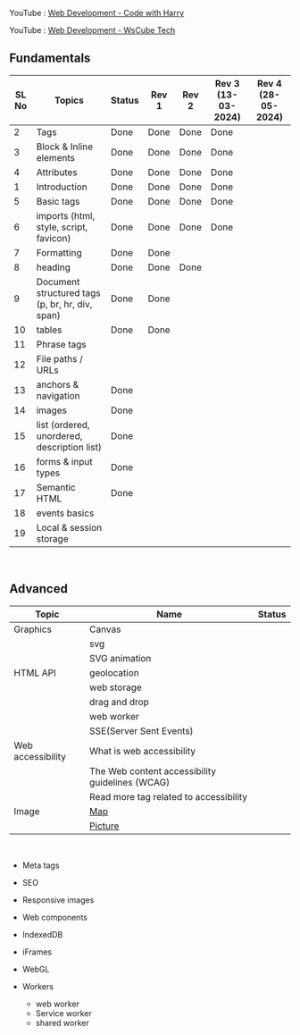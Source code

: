 YouTube : [Web Development - Code with Harry](https://www.youtube.com/watch?v=6mbwJ2xhgzM&list=PLu0W_9lII9agiCUZYRsvtGTXdxkzPyItg) <br>

YouTube : [Web Development - WsCube Tech](https://www.youtube.com/watch?v=HVjjoMvutj4)

## Fundamentals

| SL No | Topics                                          | Status | Rev 1 | Rev 2 | Rev 3 (13-03-2024) | Rev 4 (28-05-2024) |
| ----- | ----------------------------------------------- | ------ | ----- | ----- | ------------------ | ------------------ |
| 2     | Tags                                            | Done   | Done  | Done  | Done               |                    |
| 3     | Block & Inline elements                         | Done   | Done  | Done  | Done               |                    |
| 4     | Attributes                                      | Done   | Done  | Done  | Done               |                    |
| 1     | Introduction                                    | Done   | Done  | Done  | Done               |                    |
| 5     | Basic tags                                      | Done   | Done  | Done  | Done               |                    |
| 6     | imports (html, style, script, favicon)          | Done   | Done  | Done  | Done               |                    |
| 7     | Formatting                                      | Done   | Done  |       |                    |                    |
| 8     | heading                                         | Done   | Done  | Done  |                    |                    |
| 9     | Document structured tags (p, br, hr, div, span) | Done   | Done  |       |                    |                    |
| 10    | tables                                          | Done   | Done  |       |                    |                    |
| 11    | Phrase tags                                     |        |       |       |                    |                    |
| 12    | File paths / URLs                               |        |       |       |                    |                    |
| 13    | anchors & navigation                            | Done   |       |       |                    |                    |
| 14    | images                                          | Done   |       |       |                    |                    |
| 15    | list (ordered, unordered, description list)     | Done   |       |       |                    |                    |
| 16    | forms & input types                             | Done   |       |       |                    |                    |
| 17    | Semantic HTML                                   | Done   |       |       |                    |                    |
| 18    | events basics                                   |        |       |       |                    |                    |
| 19    | Local & session storage                         |        |       |       |                    |                    |

&nbsp;

## Advanced

| Topic             | Name                                                              | Status |
| ----------------- | ----------------------------------------------------------------- | ------ |
| Graphics          | Canvas                                                            |        |
|                   | svg                                                               |        |
|                   | SVG animation                                                     |        |
| HTML API          | geolocation                                                       |        |
|                   | web storage                                                       |        |
|                   | drag and drop                                                     |        |
|                   | web worker                                                        |        |
|                   | SSE(Server Sent Events)                                           |
| Web accessibility | What is web accessibility                                         |
|                   | The Web content accessibility guidelines (WCAG)                   |
|                   | Read more tag related to accessibility                            |
| Image             | [Map](https://www.w3schools.com/html/html_images_imagemap.asp)    |
|                   | [Picture](https://www.w3schools.com/html/html_images_picture.asp) |

&nbsp;

- Meta tags
- SEO
- Responsive images

- Web components
- IndexedDB

- iFrames

- WebGL
- Workers
  - web worker
  - Service worker
  - shared worker
